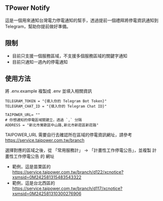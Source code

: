 ## TPower Notify

這是一個用來通知台灣電力停電通知的幫手，透過提前一個禮拜將停電資訊通知到 Telegram，幫助你提前做好準備。

## 限制

- 目前只支援一個服務區域，不支援多個服務區域的關鍵字通知
- 目前只通知一週內的停電通知

## 使用方法

將 .env.example 複製成 .env 並填入相關資訊

```
TELEGRAM_TOKEN = "{填入你的 Telegram Bot Token}"
TELEGRAM_CHAT_ID = "{填入你的 Telegram Chat ID}"

TAIPOWER_URL= ""
# 你想通知的停電區域關建立，透過 `,` 分隔
ADDRESS = "新北市鶯歌區中山路,新北市新莊區新莊路"
```

TAIPOWER_URL 需要自行去確認所在區域的停電資訊網址，請參考 https://service.taipower.com.tw/branch

選擇對應的區域之後，從 「常用服務計」 -> 「計畫性工作停電公告」，並複製 計畫性工作停電公告 的 網址

- 範例，這是苗栗區的 https://service.taipower.com.tw/branch/d122/xcnotice?xsmsid=0M242581315483543322
- 範例，這是台北西區的 https://service.taipower.com.tw/branch/d117/xcnotice?xsmsid=0M242581310300276906
